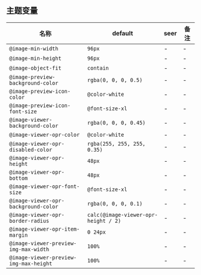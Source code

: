 ## 主题变量

| 名称 | default | seer | 备注 |
| --- | --- | --- | --- |
| `@image-min-width` | `96px` | - | - |
| `@image-min-height` | `96px` | - | - |
| `@image-object-fit` | `contain` | - | - |
| `@image-preview-background-color` | `rgba(0, 0, 0, 0.5)` | - | - |
| `@image-preview-icon-color` | `@color-white` | - | - |
| `@image-preview-icon-font-size` | `@font-size-xl` | - | - |
| `@image-viewer-background-color` | `rgba(0, 0, 0, 0.45)` | - | - |
| `@image-viewer-opr-color` | `@color-white` | - | - |
| `@image-viewer-opr-disabled-color` | `rgba(255, 255, 255, 0.35)` | - | - |
| `@image-viewer-opr-height` | `48px` | - | - |
| `@image-viewer-opr-bottom` | `48px` | - | - |
| `@image-viewer-opr-font-size` | `@font-size-xl` | - | - |
| `@image-viewer-opr-background-color` | `rgba(0, 0, 0, 0.1)` | - | - |
| `@image-viewer-opr-border-radius` | `calc(@image-viewer-opr-height / 2)` | - | - |
| `@image-viewer-opr-item-margin` | `0 24px` | - | - |
| `@image-viewer-preview-img-max-width` | `100%` | - | - |
| `@image-viewer-preview-img-max-height` | `100%` | - | - |
